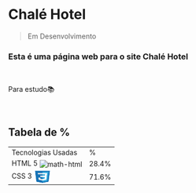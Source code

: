 # Chalé Hotel

> Em Desenvolvimento

<h3>Esta é uma página web para o site Chalé Hotel</h3>
<br>

Para estudo📚

<br>

<h2>Tabela de %</h2>

<table>
    <tr>
        <td>
            Tecnologias Usadas
        </td>
        <td>
            %
        </td>
    </tr>
    <tr>
        <td>
            HTML 5 <img align="center" alt="math-html" height="25" width="35" src="https://cdn.jsdelivr.net/gh/devicons/devicon/icons/html5/html5-original.svg">
        </td>
        <td>
            28.4%
        </td>
    </tr>
    <tr>
        <td>
            CSS 3 <img align="center" alt="math-css" height="25" width="35" src="https://raw.githubusercontent.com/devicons/devicon/master/icons/css3/css3-original.svg">
        </td>
        <td>
            71.6%
        </td>
    </tr>
</table>
